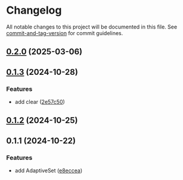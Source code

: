 # Changelog

All notable changes to this project will be documented in this file. See [commit-and-tag-version](https://github.com/absolute-version/commit-and-tag-version) for commit guidelines.

## [0.2.0](https://github.com/crimx/adaptive-set/compare/v0.1.3...v0.2.0) (2025-03-06)

## [0.1.3](https://github.com/crimx/adaptive-set/compare/v0.1.2...v0.1.3) (2024-10-28)


### Features

* add clear ([2e57c50](https://github.com/crimx/adaptive-set/commit/2e57c5084ea0cd3858a89669d07eb25b5ae89e34))

## [0.1.2](https://github.com/crimx/adaptive-set/compare/v0.1.1...v0.1.2) (2024-10-25)

## 0.1.1 (2024-10-22)


### Features

* add AdaptiveSet ([e8eccea](https://github.com/crimx/adaptive-set/commit/e8eccea893b2f40bc9be687a2ecd1d8e1c3105ce))
